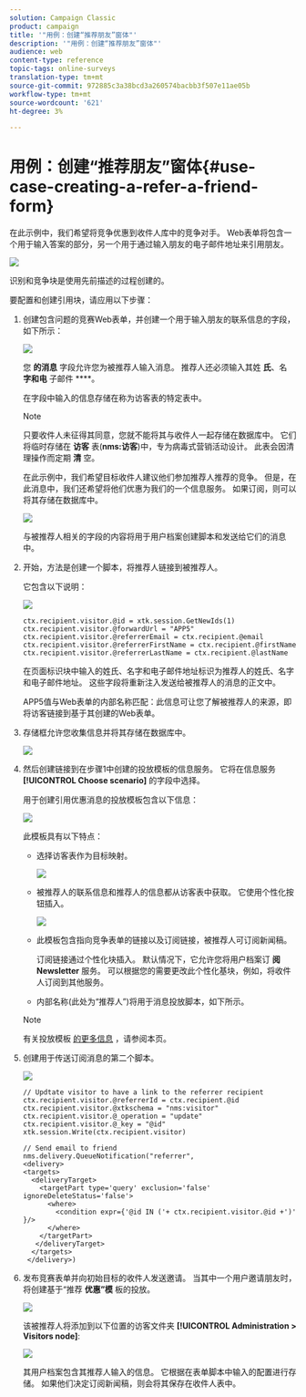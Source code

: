 ```yaml
---
solution: Campaign Classic
product: campaign
title: '"用例：创建“推荐朋友”窗体"'
description: '"用例：创建“推荐朋友”窗体"'
audience: web
content-type: reference
topic-tags: online-surveys
translation-type: tm+mt
source-git-commit: 972885c3a38bcd3a260574bacbb3f507e11ae05b
workflow-type: tm+mt
source-wordcount: '621'
ht-degree: 3%

---
```



# 用例：创建“推荐朋友”窗体{#use-case-creating-a-refer-a-friend-form}

在此示例中，我们希望将竞争优惠到收件人库中的竞争对手。 Web表单将包含一个用于输入答案的部分，另一个用于通过输入朋友的电子邮件地址来引用朋友。

![](assets/s_ncs_admin_survey_viral_sample_0.png)

识别和竞争块是使用先前描述的过程创建的。

要配置和创建引用块，请应用以下步骤：

1. 创建包含问题的竞赛Web表单，并创建一个用于输入朋友的联系信息的字段，如下所示：

   ![](assets/s_ncs_admin_survey_viral_sample_2.png)

   您 **的消息** 字段允许您为被推荐人输入消息。 推荐人还必须输入其姓 **氏**、名 **字和电** 子邮件 ****。

   在字段中输入的信息存储在称为访客表的特定表中。

   >[!NOTE]
   >
   >只要收件人未征得其同意，您就不能将其与收件人一起存储在数据库中。 它们将临时存储在 **访客** 表(**nms:访客**)中，专为病毒式营销活动设计。 此表会因清理操作而定期 **清** 空。
   >
   >在此示例中，我们希望目标收件人建议他们参加推荐人推荐的竞争。 但是，在此消息中，我们还希望将他们优惠为我们的一个信息服务。 如果订阅，则可以将其存储在数据库中。

   ![](assets/s_ncs_admin_survey_viral_sample_5.png)

   与被推荐人相关的字段的内容将用于用户档案创建脚本和发送给它们的消息中。

1. 开始，方法是创建一个脚本，将推荐人链接到被推荐人。

   它包含以下说明：

   ![](assets/s_ncs_admin_survey_viral_sample_4.png)

   ```
   ctx.recipient.visitor.@id = xtk.session.GetNewIds(1)
   ctx.recipient.visitor.@forwardUrl = "APP5"
   ctx.recipient.visitor.@referrerEmail = ctx.recipient.@email
   ctx.recipient.visitor.@referrerFirstName = ctx.recipient.@firstName
   ctx.recipient.visitor.@referrerLastName = ctx.recipient.@lastName
   ```

   在页面标识块中输入的姓氏、名字和电子邮件地址标识为推荐人的姓氏、名字和电子邮件地址。 这些字段将重新注入发送给被推荐人的消息的正文中。

   APP5值与Web表单的内部名称匹配：此信息可让您了解被推荐人的来源，即将访客链接到基于其创建的Web表单。

1. 存储框允许您收集信息并将其存储在数据库中。

   ![](assets/s_ncs_admin_survey_viral_sample_4b.png)

1. 然后创建链接到在步骤1中创建的投放模板的信息服务。 它将在信息服务 **[!UICONTROL Choose scenario]** 的字段中选择。

   用于创建引用优惠消息的投放模板包含以下信息：

   ![](assets/s_ncs_admin_survey_viral_sample_7.png)

   此模板具有以下特点：

   * 选择访客表作为目标映射。

      ![](assets/s_ncs_admin_survey_viral_sample_7b.png)

   * 被推荐人的联系信息和推荐人的信息都从访客表中获取。 它使用个性化按钮插入。

      ![](assets/s_ncs_admin_survey_viral_sample_7a.png)

   * 此模板包含指向竞争表单的链接以及订阅链接，被推荐人可订阅新闻稿。

      订阅链接通过个性化块插入。 默认情况下，它允许您将用户档案订 **阅Newsletter** 服务。 可以根据您的需要更改此个性化基块，例如，将收件人订阅到其他服务。

   * 内部名称(此处为“推荐人”)将用于消息投放脚本，如下所示。
   >[!NOTE]
   >
   >有关投放模板 [的更多信息](../../delivery/using/about-templates.md) ，请参阅本页。

1. 创建用于传送订阅消息的第二个脚本。

   ![](assets/s_ncs_admin_survey_viral_sample_7c.png)

   ```
   // Updtate visitor to have a link to the referrer recipient
   ctx.recipient.visitor.@referrerId = ctx.recipient.@id
   ctx.recipient.visitor.@xtkschema = "nms:visitor"
   ctx.recipient.visitor.@_operation = "update" 
   ctx.recipient.visitor.@_key = "@id" 
   xtk.session.Write(ctx.recipient.visitor)
   
   // Send email to friend
   nms.delivery.QueueNotification("referrer",
   <delivery>
   <targets>
     <deliveryTarget>
       <targetPart type='query' exclusion='false' ignoreDeleteStatus='false'>
         <where>
           <condition expr={'@id IN ('+ ctx.recipient.visitor.@id +')' }/>
         </where>
       </targetPart>
      </deliveryTarget>
     </targets>
    </delivery>)
   ```

1. 发布竞赛表单并向初始目标的收件人发送邀请。 当其中一个用户邀请朋友时，将创建基于“推荐 **优惠”模** 板的投放。

   ![](assets/s_ncs_admin_survey_viral_sample_8.png)

   该被推荐人将添加到以下位置的访客文件夹 **[!UICONTROL Administration > Visitors node]**:

   ![](assets/s_ncs_admin_survey_viral_sample_9.png)

   其用户档案包含其推荐人输入的信息。 它根据在表单脚本中输入的配置进行存储。 如果他们决定订阅新闻稿，则会将其保存在收件人表中。


